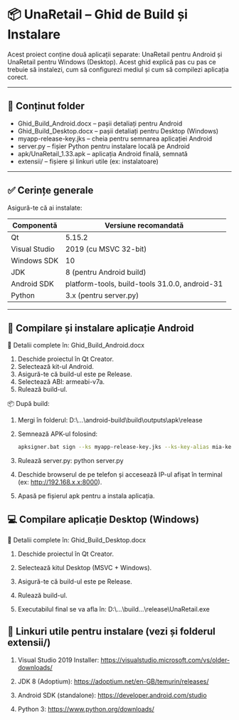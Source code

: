 # 📦 UnaRetail – Ghid de Build și Instalare

Acest proiect conține două aplicații separate: UnaRetail pentru Android și UnaRetail pentru Windows (Desktop). Acest ghid explică pas cu pas ce trebuie să instalezi, cum să configurezi mediul și cum să compilezi aplicația corect.

---

## 📁 Conținut folder

- Ghid_Build_Android.docx – pașii detaliați pentru Android
- Ghid_Build_Desktop.docx – pașii detaliați pentru Desktop (Windows)
- myapp-release-key.jks – cheia pentru semnarea aplicației Android
- server.py – fișier Python pentru instalare locală pe Android
- apk/UnaRetail_1.33.apk – aplicația Android finală, semnată
- extensii/ – fișiere și linkuri utile (ex: instalatoare)

---

## ✅ Cerințe generale

Asigură-te că ai instalate:

| Componentă                | Versiune recomandată         |
|---------------------------|------------------------------|
| Qt                       | 5.15.2                       |
| Visual Studio            | 2019 (cu MSVC 32-bit)        |
| Windows SDK              | 10                           |
| JDK                      | 8 (pentru Android build)     |
| Android SDK              | platform-tools, build-tools 31.0.0, android-31 |
| Python                   | 3.x (pentru server.py)       |

---

## 📱 Compilare și instalare aplicație Android

📄 Detalii complete în: Ghid_Build_Android.docx

1. Deschide proiectul în Qt Creator.
2. Selectează kit-ul Android.
3. Asigură-te că build-ul este pe Release.
4. Selectează ABI: armeabi-v7a.
5. Rulează build-ul.

📦 După build:

1. Mergi în folderul:
   D:\…\android-build\build\outputs\apk\release
2. Semnează APK-ul folosind:
   ```bash
   apksigner.bat sign --ks myapp-release-key.jks --ks-key-alias mia-key --ks-pass pass:unamia --key-pass pass:unamia --out UnaRetail_1.33.apk android-build-release-unsigned.apk
3. Rulează server.py:
   python server.py
4. Deschide browserul de pe telefon și accesează IP-ul afișat în terminal (ex: http://192.168.x.x:8000).

5. Apasă pe fișierul apk pentru a instala aplicația.

## 💻 Compilare aplicație Desktop (Windows)

📄 Detalii complete în: Ghid_Build_Desktop.docx

1. Deschide proiectul în Qt Creator.

2. Selectează kitul Desktop (MSVC + Windows).

3. Asigură-te că build-ul este pe Release.

4. Rulează build-ul.

5. Executabilul final se va afla în:
   D:\…\build…\release\UnaRetail.exe


## 🔗 Linkuri utile pentru instalare (vezi și folderul extensii/)

1) Visual Studio 2019 Installer: https://visualstudio.microsoft.com/vs/older-downloads/

2) JDK 8 (Adoptium): https://adoptium.net/en-GB/temurin/releases/

3) Android SDK (standalone): https://developer.android.com/studio

4) Python 3: https://www.python.org/downloads/



